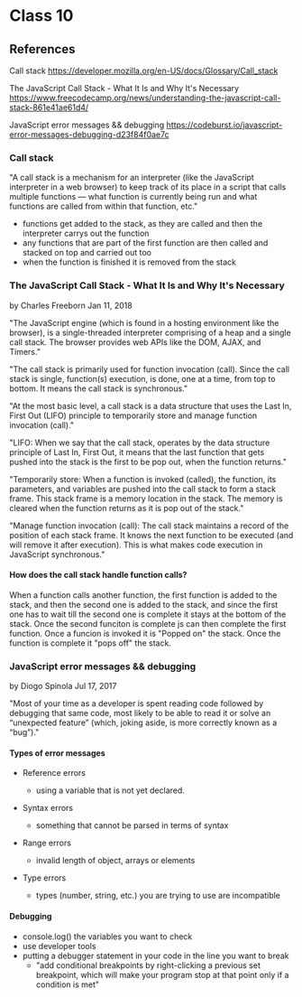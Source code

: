 # Class 10

## References

Call stack
https://developer.mozilla.org/en-US/docs/Glossary/Call_stack


The JavaScript Call Stack - What It Is and Why It's Necessary
https://www.freecodecamp.org/news/understanding-the-javascript-call-stack-861e41ae61d4/


JavaScript error messages && debugging
https://codeburst.io/javascript-error-messages-debugging-d23f84f0ae7c



### Call stack

"A call stack is a mechanism for an interpreter (like the JavaScript interpreter in a web browser) to keep track of its place in a script that calls multiple functions — what function is currently being run and what functions are called from within that function, etc."

- functions get added to the stack, as they are called and then the interpreter carrys out the function
- any functions that are part of the first function are then called and stacked on top and carried out too 
- when the function is finished it is removed from the stack


### The JavaScript Call Stack - What It Is and Why It's Necessary

by Charles Freeborn 
Jan 11, 2018

"The JavaScript engine (which is found in a hosting environment like the browser), is a single-threaded interpreter comprising of a heap and a single call stack. The browser provides web APIs like the DOM, AJAX, and Timers."

"The call stack is primarily used for function invocation (call). Since the call stack is single, function(s) execution, is done, one at a time, from top to bottom. It means the call stack is synchronous."

"At the most basic level, a call stack is a data structure that uses the Last In, First Out (LIFO) principle to temporarily store and manage function invocation (call)."

"LIFO: When we say that the call stack, operates by the data structure principle of Last In, First Out, it means that the last function that gets pushed into the stack is the first to be pop out, when the function returns."

"Temporarily store: When a function is invoked (called), the function, its parameters, and variables are pushed into the call stack to form a stack frame. This stack frame is a memory location in the stack. The memory is cleared when the function returns as it is pop out of the stack."

"Manage function invocation (call): The call stack maintains a record of the position of each stack frame. It knows the next function to be executed (and will remove it after execution). This is what makes code execution in JavaScript synchronous."

#### How does the call stack handle function calls?

When a function calls another function, the first function is added to the stack, and then the second one is added to the stack, and since the first one has to wait till the second one is complete it stays at the bottom of the stack. Once the second funciton is complete js can then complete the first function. Once a funcion is invoked it is "Popped on" the stack. Once the function is complete it "pops off" the stack. 


### JavaScript error messages && debugging

by Diogo Spinola Jul 17, 2017

"Most of your time as a developer is spent reading code followed by debugging that same code, most likely to be able to read it or solve an “unexpected feature” (which, joking aside, is more correctly known as a “bug”)."

#### Types of error messages

- Reference errors
    -  using a variable that is not yet declared.

- Syntax errors
    - something that cannot be parsed in terms of syntax

- Range errors
    - invalid length of object, arrays  or elements

- Type errors
    - types (number, string, etc.) you are trying to use are incompatible

#### Debugging

- console.log() the variables you want to check
- use developer tools
- putting a debugger statement in your code in the line you want to break
    - "add conditional breakpoints by right-clicking a previous set breakpoint, which will make your program stop at that point only if a condition is met"

